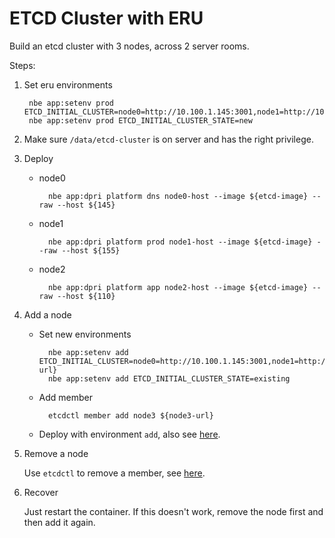 ETCD Cluster with ERU
=====================

Build an etcd cluster with 3 nodes, across 2 server rooms.

Steps:

1. Set eru environments

    	nbe app:setenv prod ETCD_INITIAL_CLUSTER=node0=http://10.100.1.145:3001,node1=http://10.100.1.155:3001,node2=http://10.1.201.110:3001
    	nbe app:setenv prod ETCD_INITIAL_CLUSTER_STATE=new

2. Make sure `/data/etcd-cluster` is on server and has the right privilege.

3. Deploy

    * node0

        	nbe app:dpri platform dns node0-host --image ${etcd-image} --raw --host ${145}

    * node1

        	nbe app:dpri platform prod node1-host --image ${etcd-image} --raw --host ${155}

    * node2

        	nbe app:dpri platform app node2-host --image ${etcd-image} --raw --host ${110}

4. Add a node

    * Set new environments

    	    nbe app:setenv add ETCD_INITIAL_CLUSTER=node0=http://10.100.1.145:3001,node1=http://10.100.1.155:3001,node2=http://10.1.201.110:3001,node3=${node3-url}
    	    nbe app:setenv add ETCD_INITIAL_CLUSTER_STATE=existing

    * Add member

            etcdctl member add node3 ${node3-url}

    * Deploy with environment `add`, also see [here](https://github.com/coreos/etcd/blob/master/Documentation/runtime-configuration.md#add-a-new-member).

5. Remove a node

    Use `etcdctl` to remove a member, see [here](https://github.com/coreos/etcd/blob/master/Documentation/runtime-configuration.md#remove-a-member).

6. Recover

    Just restart the container. If this doesn't work, remove the node first and then add it again.
